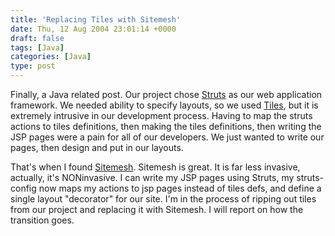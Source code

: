 ```yaml
---
title: 'Replacing Tiles with Sitemesh'
date: Thu, 12 Aug 2004 23:01:14 +0000
draft: false
tags: [Java]
categories: [Java]
type: post
---
```


Finally, a Java related post. Our project chose [Struts](http://struts.apache.org/) as our web application framework. We needed ability to specify layouts, so we used [Tiles](http://struts.apache.org/userGuide/dev_tiles.html), but it is extremely intrusive in our development process. Having to map the struts actions to tiles definitions, then making the tiles definitions, then writing the JSP pages were a pain for all of our developers. We just wanted to write our pages, then design and put in our layouts.

That's when I found [Sitemesh](http://www.opensymphony.com/sitemesh/). Sitemesh is great. It is far less invasive, actually, it's NONinvasive. I can write my JSP pages using Struts, my struts-config now maps my actions to jsp pages instead of tiles defs, and define a single layout "decorator" for our site. I'm in the process of ripping out tiles from our project and replacing it with Sitemesh. I will report on how the transition goes.